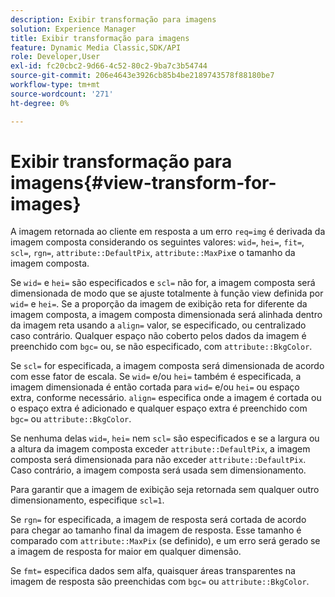 ```yaml
---
description: Exibir transformação para imagens
solution: Experience Manager
title: Exibir transformação para imagens
feature: Dynamic Media Classic,SDK/API
role: Developer,User
exl-id: fc20cbc2-9d66-4c52-80c2-9ba7c3b54744
source-git-commit: 206e4643e3926cb85b4be2189743578f88180be7
workflow-type: tm+mt
source-wordcount: '271'
ht-degree: 0%

---
```


# Exibir transformação para imagens{#view-transform-for-images}

A imagem retornada ao cliente em resposta a um erro `req=img` é derivada da imagem composta considerando os seguintes valores: `wid=`, `hei=`, `fit=`, `scl=`, `rgn=`, `attribute::DefaultPix`, `attribute::MaxPix`e o tamanho da imagem composta.

Se `wid=` e `hei=` são especificados e `scl=` não for, a imagem composta será dimensionada de modo que se ajuste totalmente à função view definida por `wid=` e `hei=`. Se a proporção da imagem de exibição reta for diferente da imagem composta, a imagem composta dimensionada será alinhada dentro da imagem reta usando a `align=` valor, se especificado, ou centralizado caso contrário. Qualquer espaço não coberto pelos dados da imagem é preenchido com `bgc=` ou, se não especificado, com `attribute::BkgColor`.

Se `scl=` for especificada, a imagem composta será dimensionada de acordo com esse fator de escala. Se `wid=` e/ou `hei=` também é especificada, a imagem dimensionada é então cortada para `wid=` e/ou `hei=` ou espaço extra, conforme necessário. `align=` especifica onde a imagem é cortada ou o espaço extra é adicionado e qualquer espaço extra é preenchido com `bgc=` ou `attribute::BkgColor`.

Se nenhuma delas `wid=`, `hei=` nem `scl=` são especificados e se a largura ou a altura da imagem composta exceder `attribute::DefaultPix`, a imagem composta será dimensionada para não exceder `attribute::DefaultPix`. Caso contrário, a imagem composta será usada sem dimensionamento.

Para garantir que a imagem de exibição seja retornada sem qualquer outro dimensionamento, especifique `scl=1`.

Se `rgn=` for especificada, a imagem de resposta será cortada de acordo para chegar ao tamanho final da imagem de resposta. Esse tamanho é comparado com `attribute::MaxPix` (se definido), e um erro será gerado se a imagem de resposta for maior em qualquer dimensão.

Se `fmt=` especifica dados sem alfa, quaisquer áreas transparentes na imagem de resposta são preenchidas com `bgc=` ou `attribute::BkgColor`.
